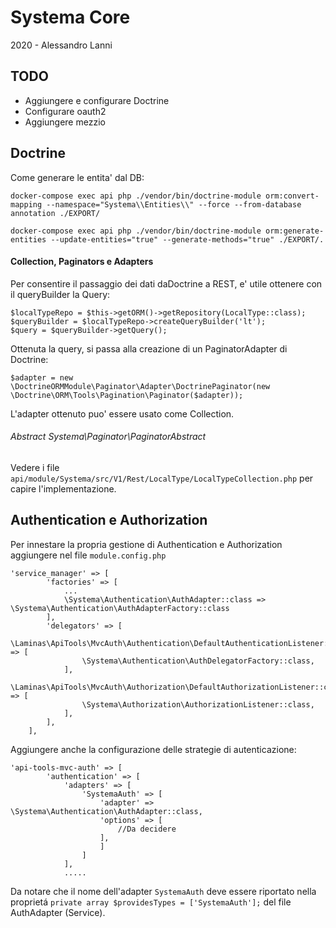 # Systema Core

2020 - Alessandro Lanni


## TODO

- Aggiungere e configurare Doctrine
- Configurare oauth2
- Aggiungere mezzio

## Doctrine

Come generare le entita' dal DB:

````
docker-compose exec api php ./vendor/bin/doctrine-module orm:convert-mapping --namespace="Systema\\Entities\\" --force --from-database annotation ./EXPORT/

docker-compose exec api php ./vendor/bin/doctrine-module orm:generate-entities --update-entities="true" --generate-methods="true" ./EXPORT/.
````

#### Collection, Paginators e Adapters

Per consentire il passaggio dei dati daDoctrine a REST, e' utile ottenere con il queryBuilder la Query:

`````
$localTypeRepo = $this->getORM()->getRepository(LocalType::class);
$queryBuilder = $localTypeRepo->createQueryBuilder('lt');
$query = $queryBuilder->getQuery();
`````

Ottenuta la query, si passa alla creazione di un PaginatorAdapter di Doctrine:

````
$adapter = new \DoctrineORMModule\Paginator\Adapter\DoctrinePaginator(new \Doctrine\ORM\Tools\Pagination\Paginator($adapter));
````

L'adapter ottenuto puo' essere usato come Collection.

###### Abstract Systema\Paginator\PaginatorAbstract

Vedere i file `api/module/Systema/src/V1/Rest/LocalType/LocalTypeCollection.php` per capire l'implementazione.



## Authentication e Authorization

Per innestare la propria gestione di Authentication e Authorization aggiungere nel file `module.config.php`

````
'service_manager' => [
        'factories' => [
            ...
            \Systema\Authentication\AuthAdapter::class => \Systema\Authentication\AuthAdapterFactory::class
        ],
        'delegators' => [
            \Laminas\ApiTools\MvcAuth\Authentication\DefaultAuthenticationListener::class => [
                \Systema\Authentication\AuthDelegatorFactory::class,
            ],
            \Laminas\ApiTools\MvcAuth\Authorization\DefaultAuthorizationListener::class => [
                \Systema\Authorization\AuthorizationListener::class,
            ],
        ],
    ],
````

Aggiungere anche la configurazione delle strategie di autenticazione:

````
'api-tools-mvc-auth' => [
        'authentication' => [
            'adapters' => [
                'SystemaAuth' => [
                    'adapter' => \Systema\Authentication\AuthAdapter::class,
                    'options' => [
                        //Da decidere
                    ],
                    ]
                ]
            ],
            .....
````

Da notare che il nome dell'adapter `SystemaAuth` deve essere riportato nella proprietá `private array $providesTypes = ['SystemaAuth'];` del file AuthAdapter (Service).


